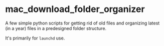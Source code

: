 # mac_download_folder_organizer
A few simple python scripts for getting rid of old files and organizing latest (in a year) files in a predesigned folder structure.

It's primarily for `launchd` use.
